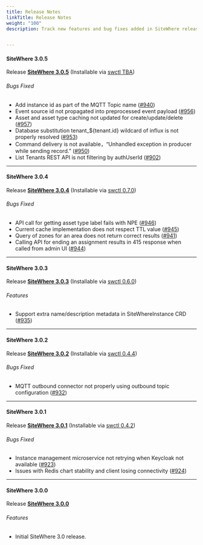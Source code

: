 ```yaml
---
title: Release Notes
linkTitle: Release Notes
weight: "100"
description: Track new features and bug fixes added in SiteWhere releases


---
```

#### SiteWhere 3.0.5
Release [**SiteWhere 3.0.5**](https://github.com/sitewhere/sitewhere/releases/tag/v3.0.5) (Installable via [swctl TBA](https://github.com/sitewhere/swctl/releases/tag/vTBA))


###### _Bugs Fixed_
* Add instance id as part of the MQTT Topic name ([#940](https://github.com/sitewhere/sitewhere/issues/940))
* Event source id not propagated into preprocessed event payload ([#956](https://github.com/sitewhere/sitewhere/issues/956))
* Asset and asset type caching not updated for create/update/delete ([#957](https://github.com/sitewhere/sitewhere/issues/957))
* Database substitution tenant_${tenant.id} wildcard of influx is not properly resolved ([#953](https://github.com/sitewhere/sitewhere/issues/953))
* Command delivery is not available，“Unhandled exception in producer while sending record.” ([#950](https://github.com/sitewhere/sitewhere/issues/950))
* List Tenants REST API is not filtering by authUserId ([#902](https://github.com/sitewhere/sitewhere/issues/902))

---
#### SiteWhere 3.0.4
Release [**SiteWhere 3.0.4**](https://github.com/sitewhere/sitewhere/releases/tag/v3.0.4) 
(Installable via [swctl 0.7.0](https://github.com/sitewhere/swctl/releases/tag/v0.7.0))


###### _Bugs Fixed_
* API call for getting asset type label fails with NPE ([#946](https://github.com/sitewhere/sitewhere/issues/946))
* Current cache implementation does not respect TTL value ([#945](https://github.com/sitewhere/sitewhere/issues/945))
* Query of zones for an area does not return correct results ([#941](https://github.com/sitewhere/sitewhere/issues/941))
* Calling API for ending an assignment results in 415 response when called from admin UI ([#944](https://github.com/sitewhere/sitewhere/issues/944))

---
#### SiteWhere 3.0.3
Release [**SiteWhere 3.0.3**](https://github.com/sitewhere/sitewhere/releases/tag/v3.0.3) 
(Installable via [swctl 0.6.0](https://github.com/sitewhere/swctl/releases/tag/v0.6.0))

###### _Features_
* Support extra name/description metadata in SiteWhereInstance CRD ([#935](https://github.com/sitewhere/sitewhere/issues/935))

---
#### SiteWhere 3.0.2
Release [**SiteWhere 3.0.2**](https://github.com/sitewhere/sitewhere/releases/tag/v3.0.2) 
(Installable via [swctl 0.4.4](https://github.com/sitewhere/swctl/releases/tag/v0.4.4))

###### _Bugs Fixed_
* MQTT outbound connector not properly using outbound topic configuration ([#932](https://github.com/sitewhere/sitewhere/issues/932))

---
#### SiteWhere 3.0.1
Release [**SiteWhere 3.0.1**](https://github.com/sitewhere/sitewhere/releases/tag/v3.0.1) 
(Installable via [swctl 0.4.2](https://github.com/sitewhere/swctl/releases/tag/v0.4.2))

###### _Bugs Fixed_
* Instance management microservice not retrying when Keycloak not available ([#923](https://github.com/sitewhere/sitewhere/issues/923))
* Issues with Redis chart stability and client losing connectivity ([#924](https://github.com/sitewhere/sitewhere/issues/924))

---
#### SiteWhere 3.0.0
Release [**SiteWhere 3.0.0**](https://github.com/sitewhere/sitewhere/releases/tag/v3.0.0)

###### _Features_
* Initial SiteWhere 3.0 release.
